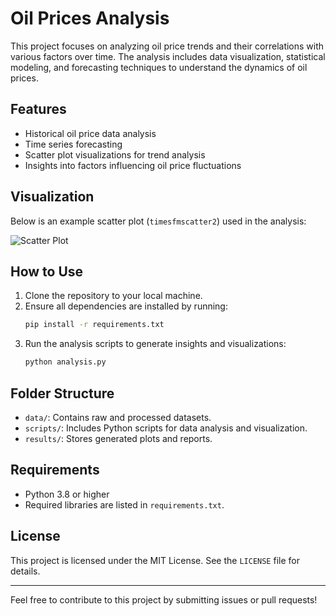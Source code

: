 # Oil Prices Analysis

This project focuses on analyzing oil price trends and their correlations with various factors over time. The analysis includes data visualization, statistical modeling, and forecasting techniques to understand the dynamics of oil prices.

## Features

- Historical oil price data analysis
- Time series forecasting
- Scatter plot visualizations for trend analysis
- Insights into factors influencing oil price fluctuations

## Visualization

Below is an example scatter plot (`timesfmscatter2`) used in the analysis:

![Scatter Plot](.resources/img/timesfmscatter2.png)

## How to Use

1. Clone the repository to your local machine.
2. Ensure all dependencies are installed by running:
   ```bash
   pip install -r requirements.txt
   ```
3. Run the analysis scripts to generate insights and visualizations:
   ```bash
   python analysis.py
   ```

## Folder Structure

- `data/`: Contains raw and processed datasets.
- `scripts/`: Includes Python scripts for data analysis and visualization.
- `results/`: Stores generated plots and reports.

## Requirements

- Python 3.8 or higher
- Required libraries are listed in `requirements.txt`.

## License

This project is licensed under the MIT License. See the `LICENSE` file for details.

---

Feel free to contribute to this project by submitting issues or pull requests!